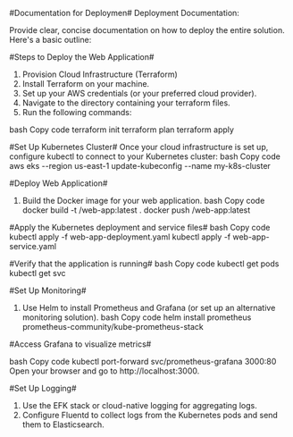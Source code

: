 #Documentation for Deploymen#
Deployment Documentation:

Provide clear, concise documentation on how to deploy the entire solution. Here's a basic outline:

#Steps to Deploy the Web Application#
1. Provision Cloud Infrastructure (Terraform)
1.	Install Terraform on your machine.
2.	Set up your AWS credentials (or your preferred cloud provider).
3.	Navigate to the directory containing your terraform files.
4.	Run the following commands:
   
bash
Copy code
terraform init
terraform plan
terraform apply

#Set Up Kubernetes Cluster#
Once your cloud infrastructure is set up, configure kubectl to connect to your Kubernetes cluster:
bash
Copy code
aws eks --region us-east-1 update-kubeconfig --name my-k8s-cluster

#Deploy Web Application#
1.	Build the Docker image for your web application.
bash
Copy code
docker build -t <your-docker-repo>/web-app:latest .
docker push <your-docker-repo>/web-app:latest

#Apply the Kubernetes deployment and service files#
bash
Copy code
kubectl apply -f web-app-deployment.yaml
kubectl apply -f web-app-service.yaml

#Verify that the application is running#
bash
Copy code
kubectl get pods
kubectl get svc

#Set Up Monitoring#
1.	Use Helm to install Prometheus and Grafana (or set up an alternative monitoring solution).
bash
Copy code
helm install prometheus prometheus-community/kube-prometheus-stack

#Access Grafana to visualize metrics#

bash
Copy code
kubectl port-forward svc/prometheus-grafana 3000:80
Open your browser and go to http://localhost:3000.


#Set Up Logging#
1.	Use the EFK stack or cloud-native logging for aggregating logs.
2.	Configure Fluentd to collect logs from the Kubernetes pods and send them to Elasticsearch.
